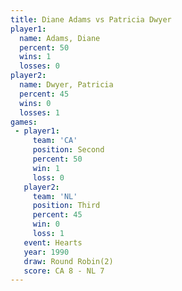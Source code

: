 ```yaml
---
title: Diane Adams vs Patricia Dwyer
player1:               
  name: Adams, Diane   
  percent: 50          
  wins: 1              
  losses: 0            
player2:               
  name: Dwyer, Patricia
  percent: 45          
  wins: 0              
  losses: 1            
games:
 - player1:          
     team: 'CA'      
     position: Second
     percent: 50     
     win: 1          
     loss: 0         
   player2:         
     team: 'NL'     
     position: Third
     percent: 45    
     win: 0         
     loss: 1        
   event: Hearts       
   year: 1990          
   draw: Round Robin(2)
   score: CA 8 - NL 7  
---
```

